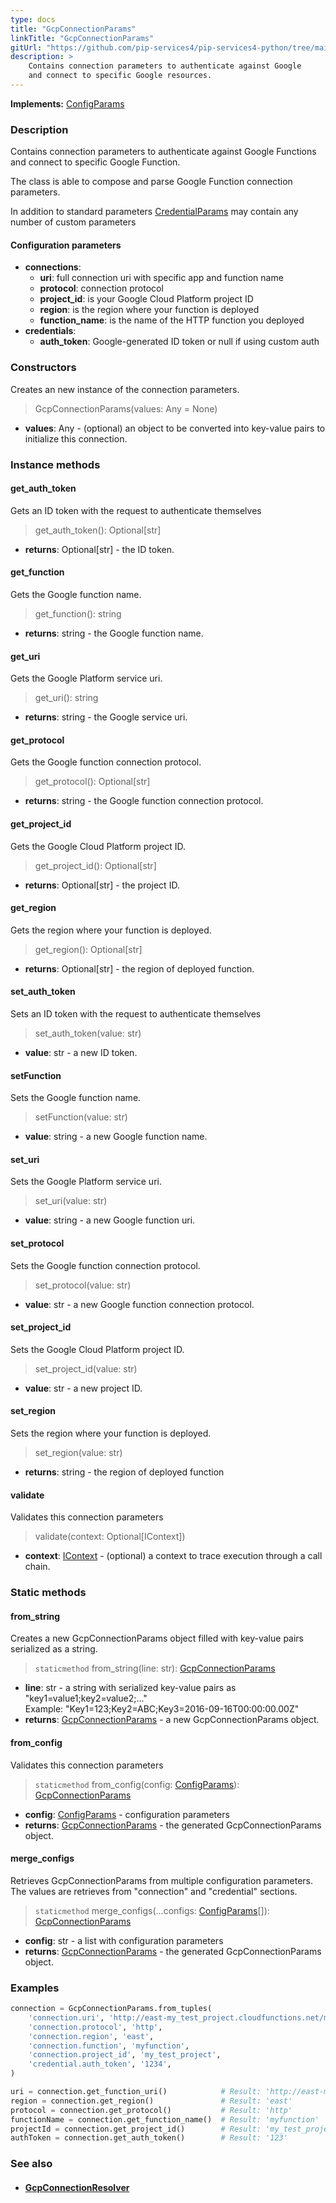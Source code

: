 ```yaml
---
type: docs
title: "GcpConnectionParams"
linkTitle: "GcpConnectionParams"
gitUrl: "https://github.com/pip-services4/pip-services4-python/tree/main/pip-services4-gcp-python"
description: >
    Contains connection parameters to authenticate against Google
    and connect to specific Google resources.
---
```


**Implements:** [ConfigParams](../../../components/config/config_params)

### Description
Contains connection parameters to authenticate against Google Functions
and connect to specific Google Function.

The class is able to compose and parse Google Function connection parameters.

In addition to standard parameters [CredentialParams](../../../config/auth/credential_params) may contain any number of custom parameters


#### Configuration parameters

- **connections**:                   
     - **uri**:           full connection uri with specific app and function name
     - **protocol**:      connection protocol
     - **project_id**:    is your Google Cloud Platform project ID
     - **region**:        is the region where your function is deployed
     - **function_name**: is the name of the HTTP function you deployed
- **credentials**:    
    - **auth_token**:    Google-generated ID token or null if using custom auth

### Constructors
Creates an new instance of the connection parameters.

> GcpConnectionParams(values: Any = None)

- **values**: Any - (optional) an object to be converted into key-value pairs to initialize this connection.


### Instance methods

#### get_auth_token
Gets an ID token with the request to authenticate themselves

> get_auth_token(): Optional[str]

- **returns**: Optional[str] - the ID token.


#### get_function
Gets the Google function name.

> get_function(): string

- **returns**: string - the Google function name.


#### get_uri
Gets the Google Platform service uri.

> get_uri(): string

- **returns**: string - the Google service uri.


#### get_protocol
Gets the Google function connection protocol.

> get_protocol(): Optional[str]

- **returns**: string - the Google function connection protocol.

#### get_project_id
Gets the Google Cloud Platform project ID.

> get_project_id(): Optional[str]

- **returns**: Optional[str] - the project ID.

#### get_region
Gets the region where your function is deployed.

> get_region(): Optional[str]

- **returns**: Optional[str] - the region of deployed function.

#### set_auth_token
Sets an ID token with the request to authenticate themselves

> set_auth_token(value: str)

- **value**: str -  a new ID token.

#### setFunction
Sets the Google function name.

> setFunction(value: str)

- **value**: string - a new Google function name.

#### set_uri
Sets the Google Platform service uri.

> set_uri(value: str)

- **value**: string - a new Google function uri.

#### set_protocol
Sets the Google function connection protocol.

> set_protocol(value: str)

- **value**: str - a new Google function connection protocol.

#### set_project_id
Sets the Google Cloud Platform project ID.

> set_project_id(value: str)

- **value**: str - a new project ID.

#### set_region
Sets the region where your function is deployed.

> set_region(value: str)

- **returns**: string - the region of deployed function

#### validate
Validates this connection parameters 

> validate(context: Optional[IContext])

- **context**: [IContext](../../../components/context/icontext) - (optional) a context to trace execution through a call chain.

### Static methods

#### from_string
Creates a new GcpConnectionParams object filled with key-value pairs serialized as a string.

> `staticmethod` from_string(line: str): [GcpConnectionParams]()

- **line**: str - a string with serialized key-value pairs as "key1=value1;key2=value2;..."  
Example: "Key1=123;Key2=ABC;Key3=2016-09-16T00:00:00.00Z"
- **returns**: [GcpConnectionParams]() - a new GcpConnectionParams object.


#### from_config
Validates this connection parameters 

> `staticmethod` from_config(config: [ConfigParams](../../../components/config/config_params)): [GcpConnectionParams]()

- **config**: [ConfigParams](../../../components/config/config_params) - configuration parameters
- **returns**: [GcpConnectionParams]() - the generated GcpConnectionParams object.

#### merge_configs
Retrieves GcpConnectionParams from multiple configuration parameters.
The values are retrieves from "connection" and "credential" sections.

> `staticmethod` merge_configs(...configs: [ConfigParams](../../../components/config/config_params)[]): [GcpConnectionParams]()

- **config**: str - a list with configuration parameters
- **returns**: [GcpConnectionParams]() - the generated GcpConnectionParams object.



### Examples

```python
connection = GcpConnectionParams.from_tuples(
    'connection.uri', 'http://east-my_test_project.cloudfunctions.net/myfunction',
    'connection.protocol', 'http',
    'connection.region', 'east',
    'connection.function', 'myfunction',
    'connection.project_id', 'my_test_project',
    'credential.auth_token', '1234',
)

uri = connection.get_function_uri()            # Result: 'http://east-my_test_project.cloudfunctions.net/myfunction'
region = connection.get_region()               # Result: 'east'
protocol = connection.get_protocol()           # Result: 'http'
functionName = connection.get_function_name()  # Result: 'myfunction'
projectId = connection.get_project_id()        # Result: 'my_test_project'
authToken = connection.get_auth_token()        # Result: '123'
```


### See also
- #### [GcpConnectionResolver](../gcp_connection_resolver)
